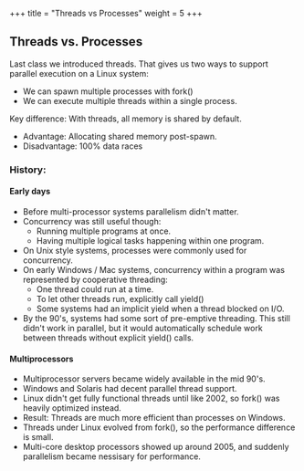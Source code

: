+++
title = "Threads vs Processes"
weight = 5
+++

## Threads vs. Processes

Last class we introduced threads. That gives us two ways to support parallel
execution on a Linux system:

 * We can spawn multiple processes with fork()
 * We can execute multiple threads within a single process.

Key difference: With threads, all memory is shared by default.

 - Advantage: Allocating shared memory post-spawn.
 - Disadvantage: 100% data races

### History:

#### Early days

 - Before multi-processor systems parallelism didn't matter.
 - Concurrency was still useful though:
   - Running multiple programs at once.
   - Having multiple logical tasks happening within one program.
 - On Unix style systems, processes were commonly used for concurrency.
 - On early Windows / Mac systems, concurrency within a program was represented
   by cooperative threading:
   - One thread could run at a time.
   - To let other threads run, explicitly call yield()
   - Some systems had an implicit yield when a thread blocked on I/O.
 - By the 90's, systems had some sort of pre-emptive threading. This still didn't
   work in parallel, but it would automatically schedule work between threads 
   without explicit yield() calls.

#### Multiprocessors

 - Multiprocessor servers became widely available in the mid 90's.
 - Windows and Solaris had decent parallel thread support.
 - Linux didn't get fully functional threads until like 2002, so fork() was
   heavily optimized instead.
 - Result: Threads are much more efficient than processes on Windows.
 - Threads under Linux evolved from fork(), so the performance difference
   is small.
 - Multi-core desktop processors showed up around 2005, and suddenly
   parallelism became nessisary for performance.




